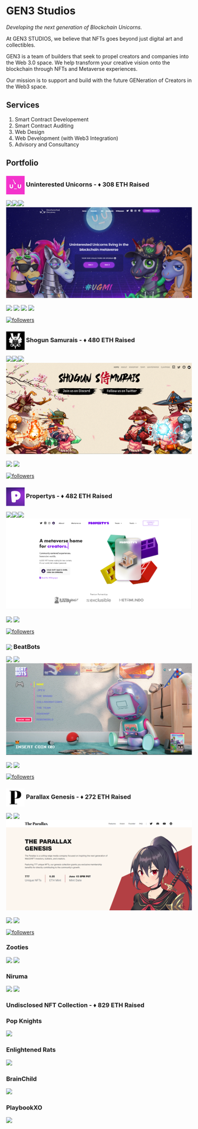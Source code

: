 # GEN3 Studios

_Developing the next generation of Blockchain Unicorns._

At GEN3 STUDIOS, we believe that NFTs goes beyond just digital art and collectibles.

GEN3 is a team of builders that seek to propel creators and companies into the Web 3.0 space. We help transform your creative vision onto the blockchain through NFTs and Metaverse experiences.

Our mission is to support and build with the future GENeration of Creators in the Web3 space.

## Services

1. Smart Contract Developement
2. Smart Contract Auditing
3. Web Design
4. Web Development (with Web3 Integration)
5. Advisory and Consultancy

## Portfolio

### <img align="center" src="https://raw.githubusercontent.com/GEN3labs/.github/main/profile/assets/uninterestedunicorns.jpg" width="50"> Uninterested Unicorns - ♦️ 308 ETH Raised

<p align="left">
<img src="https://img.shields.io/badge/Completed-Green"/><img src="https://img.shields.io/badge/NFT-blue"/><img src="https://img.shields.io/badge/Web Development-lightblue"/>

<img src="https://raw.githubusercontent.com/GEN3labs/.github/main/profile/assets/uninterestedunicorns-website.png">

<p align="left">

<a href="https://uunicorns.io/" target="blank"><img align="center" src="https://img.shields.io/badge/WEBSITE-FFFFFF?style=for-the-badge&logo=googlechrome&logoColor=4285F4"></a>
<a href="https://opensea.io/collection/ununicornsofficial" target="blank"><img align="center" src="https://img.shields.io/badge/GEN1-FFFFFF?style=for-the-badge&logo=opensea&logoColor=2081E2"></a>
<a href="https://opensea.io/collection/uninterestedunicornsv2" target="blank"><img align="center" src="https://img.shields.io/badge/GEN2-FFFFFF?style=for-the-badge&logo=opensea&logoColor=2081E2"></a>
<a href="https://opensea.io/collection/uninterestedunicornsgenesisvx" target="blank"><img align="center" src="https://img.shields.io/badge/GEN1 VOXEL-FFFFFF?style=for-the-badge&logo=opensea&logoColor=2081E2"></a>

<a href="https://twitter.com/U_UnicornsNFT" target="blank"><img align="center" alt="followers" title="Follow me on Twitter" src="https://img.shields.io/twitter/follow/U_UnicornsNFT?color=FFFFFF&logo=twitter&logoColor=white&style=for-the-badge"/></a>

### <img align="center" src="https://raw.githubusercontent.com/GEN3labs/.github/main/profile/assets/shogunsamurais.jpg" width="50"> Shogun Samurais - ♦️ 480 ETH Raised

<p align="left">
<img src="https://img.shields.io/badge/Completed-Green"/><img src="https://img.shields.io/badge/NFT-blue"/><img src="https://img.shields.io/badge/Web Development-lightblue"/>

<img src="https://raw.githubusercontent.com/GEN3labs/.github/main/profile/assets/shogunsamurais-website.png">

<a href="https://www.shogunsamurais.com/" target="blank"><img align="center" src="https://img.shields.io/badge/WEBSITE-FFFFFF?style=for-the-badge&logo=googlechrome&logoColor=4285F4"></a>
<a href="https://opensea.io/collection/shogunsamurais" target="blank"><img align="center" src="https://img.shields.io/badge/OPENSEA-FFFFFF?style=for-the-badge&logo=opensea&logoColor=2081E2"></a>

<a href="https://twitter.com/ShogunSamurais" target="blank"><img align="center" alt="followers" title="Follow me on Twitter" src="https://img.shields.io/twitter/follow/ShogunSamurais?color=FFFFFF&logo=twitter&logoColor=white&style=for-the-badge"/></a>

### <img align="center" src="https://raw.githubusercontent.com/GEN3labs/.github/main/profile/assets/propertys.jpg" width="50"> Propertys - ♦️ 482 ETH Raised

<p align="left">
<img src="https://img.shields.io/badge/Completed-Green"/><img src="https://img.shields.io/badge/NFT-blue"/><img src="https://img.shields.io/badge/Web Development-lightblue"/>

<img src="https://raw.githubusercontent.com/GEN3labs/.github/main/profile/assets/propertys-website.png">

<a href="https://propertys.xyz/" target="blank"><img align="center" src="https://img.shields.io/badge/WEBSITE-FFFFFF?style=for-the-badge&logo=googlechrome&logoColor=4285F4"></a>
<a href="https://opensea.io/collection/propertysofficial" target="blank"><img align="center" src="https://img.shields.io/badge/OPENSEA-FFFFFF?style=for-the-badge&logo=opensea&logoColor=2081E2"></a>

<a href="https://twitter.com/propertys_nft" target="blank"><img align="center" alt="followers" title="Follow me on Twitter" src="https://img.shields.io/twitter/follow/propertys_nft?color=FFFFFF&logo=twitter&logoColor=white&style=for-the-badge"/></a>

### <img align="center" src="https://raw.githubusercontent.com/GEN3labs/.github/main/profile/assets/beatbots.gif" width="50"> BeatBots

<p align="left">
<img src="https://img.shields.io/badge/NFT-blue"/>
<img src="https://img.shields.io/badge/Web Development-lightblue"/>

<img src="https://raw.githubusercontent.com/GEN3labs/.github/main/profile/assets/beatbots-website.png">

<a href="https://www.thebeatbots.xyz/" target="blank"><img align="center" src="https://img.shields.io/badge/WEBSITE-FFFFFF?style=for-the-badge&logo=googlechrome&logoColor=4285F4"></a>
<a href="https://opensea.io/collection/beatbotsgenesis" target="blank"><img align="center" src="https://img.shields.io/badge/OPENSEA-FFFFFF?style=for-the-badge&logo=opensea&logoColor=2081E2"></a>

<a href="https://twitter.com/TheBeatBots" target="blank"><img align="center" alt="followers" title="Follow me on Twitter" src="https://img.shields.io/twitter/follow/TheBeatBots?color=FFFFFF&logo=twitter&logoColor=white&style=for-the-badge"/></a>

### <img align="center" src="https://raw.githubusercontent.com/GEN3labs/.github/main/profile/assets/parallaxgenesis.jpg" width="50"> Parallax Genesis - ♦️ 272 ETH Raised

<p align="left">
<img src="https://img.shields.io/badge/NFT-blue"/>
<img src="https://img.shields.io/badge/Web Development-lightblue"/>

<img src="https://raw.githubusercontent.com/GEN3labs/.github/main/profile/assets/parallaxgenesis-website.png">

<a href="https://theparallax.com/" target="blank"><img align="center" src="https://img.shields.io/badge/WEBSITE-FFFFFF?style=for-the-badge&logo=googlechrome&logoColor=4285F4"></a>
<a href="https://opensea.io/collection/theparallaxgenesis" target="blank"><img align="center" src="https://img.shields.io/badge/OPENSEA-FFFFFF?style=for-the-badge&logo=opensea&logoColor=2081E2"></a>

<a href="https://twitter.com/TheParallaxHQ" target="blank"><img align="center" alt="followers" title="Follow me on Twitter" src="https://img.shields.io/twitter/follow/TheParallaxHQ?color=FFFFFF&logo=twitter&logoColor=white&style=for-the-badge"/></a>

### Zooties

<img src="https://img.shields.io/badge/NFT-blue"/>
<img src="https://img.shields.io/badge/Web Development-lightblue"/>

### Niruma

<img src="https://img.shields.io/badge/NFT-blue"/>
<img src="https://img.shields.io/badge/Web Development-lightblue"/>

### Undisclosed NFT Collection - ♦️ 829 ETH Raised

### Pop Knights

<img src="https://img.shields.io/badge/Audit-red"/>

### Enlightened Rats

<img src="https://img.shields.io/badge/Audit-red"/>

### BrainChild

<img src="https://img.shields.io/badge/Audit-red"/>

### PlaybookXO

<img src="https://img.shields.io/badge/Audit-red"/>
